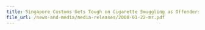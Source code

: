 ```yaml
---
title: Singapore Customs Gets Tough on Cigarette Smuggling as Offenders Caught Jumps 153% to over 23,000 
file_url: /news-and-media/media-releases/2008-01-22-mr.pdf
---
```

